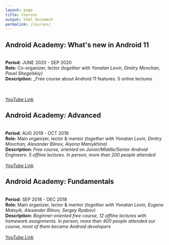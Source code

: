```yaml
---
layout: page
title: Courses
output: html_document
permalink: /courses/
---
```


## Android Academy: What's new in Android 11
<br> **Period:** JUNE 2020 - SEP 2020
<br>**Role:** Co-organizer, lector _(together with Yonatan Levin, Dmitry Movchan, Pavel Shegelskiy)_
<br>**Description:** _Free course about Android 11 features. 5 online lectures

<br><br>[YouTube Link](https://www.youtube.com/playlist?list=PLjLCGE4bVpHBMG6OMzd9Yaed06YjBz8ct)

## Android Academy: Advanced
<br> **Period:** AUG 2019 - OCT 2019
<br>**Role:** Main organizer, lector & mentor _(together with Yonatan Levin, Dmitry Movchan, Alexander Blinov, Alyona Maniykhina)_
<br>**Description:** _Free course, oriented on Junior/Middle/Senior Android Engineers. 5 offline lectures. In person, more than 200 people attended_
<br><br>[YouTube Link](https://www.youtube.com/playlist?list=PLjLCGE4bVpHBZMTldiMBViySR71w577P2)

## Android Academy: Fundamentals
<br> **Period:** SEP 2018 - DEC 2018
<br>**Role:** Main organizer, lector & mentor _(together with Yonatan Levin, Eugene Matsyik, Alexander Blinov, Sergey Ryabov)_
<br>**Description:** _Beginner-oriented free course, 12 offline lectures with homework assignments. In person, more than 400 people attended our course, most of them became Android developers_
<br><br>[YouTube Link](https://www.youtube.com/playlist?list=PLjLCGE4bVpHChlptwNJW3is1lvO5wxFBu)


